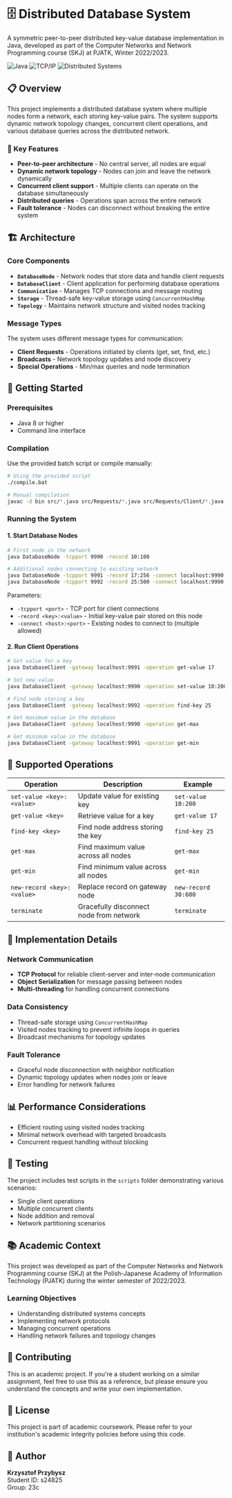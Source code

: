# 🗄️ Distributed Database System

A symmetric peer-to-peer distributed key-value database implementation in Java, developed as part of the Computer Networks and Network Programming course (SKJ) at PJATK, Winter 2022/2023.

![Java](https://img.shields.io/badge/Java-ED8B00?style=for-the-badge&logo=openjdk&logoColor=white)
![TCP/IP](https://img.shields.io/badge/TCP/IP-005571?style=for-the-badge&logo=cisco&logoColor=white)
![Distributed Systems](https://img.shields.io/badge/Distributed%20Systems-FF6B6B?style=for-the-badge&logo=apache&logoColor=white)

## 📋 Overview

This project implements a distributed database system where multiple nodes form a network, each storing key-value pairs. The system supports dynamic network topology changes, concurrent client operations, and various database queries across the distributed network.

### 🌟 Key Features

- **Peer-to-peer architecture** - No central server, all nodes are equal
- **Dynamic network topology** - Nodes can join and leave the network dynamically
- **Concurrent client support** - Multiple clients can operate on the database simultaneously
- **Distributed queries** - Operations span across the entire network
- **Fault tolerance** - Nodes can disconnect without breaking the entire system

## 🏗️ Architecture

### Core Components

- **`DatabaseNode`** - Network nodes that store data and handle client requests
- **`DatabaseClient`** - Client application for performing database operations
- **`Communication`** - Manages TCP connections and message routing
- **`Storage`** - Thread-safe key-value storage using `ConcurrentHashMap`
- **`Topology`** - Maintains network structure and visited nodes tracking

### Message Types

The system uses different message types for communication:
- **Client Requests** - Operations initiated by clients (get, set, find, etc.)
- **Broadcasts** - Network topology updates and node discovery
- **Special Operations** - Min/max queries and node termination

## 🚀 Getting Started

### Prerequisites

- Java 8 or higher
- Command line interface

### Compilation

Use the provided batch script or compile manually:

```bash
# Using the provided script
./compile.bat

# Manual compilation
javac -d bin src/*.java src/Requests/*.java src/Requests/Client/*.java src/Requests/Broadcast/*.java
````

### Running the System

#### 1. Start Database Nodes

```bash
# First node in the network
java DatabaseNode -tcpport 9990 -record 10:100

# Additional nodes connecting to existing network
java DatabaseNode -tcpport 9991 -record 17:256 -connect localhost:9990
java DatabaseNode -tcpport 9992 -record 25:500 -connect localhost:9990 -connect localhost:9991
```

Parameters:
- `-tcpport <port>` - TCP port for client connections
- `-record <key>:<value>` - Initial key-value pair stored on this node
- `-connect <host>:<port>` - Existing nodes to connect to (multiple allowed)

#### 2. Run Client Operations

```bash
# Get value for a key
java DatabaseClient -gateway localhost:9991 -operation get-value 17

# Set new value
java DatabaseClient -gateway localhost:9990 -operation set-value 10:200

# Find node storing a key
java DatabaseClient -gateway localhost:9992 -operation find-key 25

# Get maximum value in the database
java DatabaseClient -gateway localhost:9990 -operation get-max

# Get minimum value in the database
java DatabaseClient -gateway localhost:9991 -operation get-min
```

## 📝 Supported Operations

|Operation|Description|Example|
|---|---|---|
|`set-value <key>:<value>`|Update value for existing key|`set-value 10:200`|
|`get-value <key>`|Retrieve value for a key|`get-value 17`|
|`find-key <key>`|Find node address storing the key|`find-key 25`|
|`get-max`|Find maximum value across all nodes|`get-max`|
|`get-min`|Find minimum value across all nodes|`get-min`|
|`new-record <key>:<value>`|Replace record on gateway node|`new-record 30:600`|
|`terminate`|Gracefully disconnect node from network|`terminate`|

## 🔧 Implementation Details

### Network Communication

- **TCP Protocol** for reliable client-server and inter-node communication
- **Object Serialization** for message passing between nodes
- **Multi-threading** for handling concurrent connections

### Data Consistency

- Thread-safe storage using `ConcurrentHashMap`
- Visited nodes tracking to prevent infinite loops in queries
- Broadcast mechanisms for topology updates

### Fault Tolerance

- Graceful node disconnection with neighbor notification
- Dynamic topology updates when nodes join or leave
- Error handling for network failures

## 📊 Performance Considerations

- Efficient routing using visited nodes tracking
- Minimal network overhead with targeted broadcasts
- Concurrent request handling without blocking

## 🧪 Testing

The project includes test scripts in the `scripts` folder demonstrating various scenarios:

- Single client operations
- Multiple concurrent clients
- Node addition and removal
- Network partitioning scenarios

## 📚 Academic Context

This project was developed as part of the Computer Networks and Network Programming course (SKJ) at the Polish-Japanese Academy of Information Technology (PJATK) during the winter semester of 2022/2023.

### Learning Objectives

- Understanding distributed systems concepts
- Implementing network protocols
- Managing concurrent operations
- Handling network failures and topology changes

## 🤝 Contributing

This is an academic project. If you're a student working on a similar assignment, feel free to use this as a reference, but please ensure you understand the concepts and write your own implementation.

## 📄 License

This project is part of academic coursework. Please refer to your institution's academic integrity policies before using this code.

## 👤 Author

**Krzysztof Przybysz**  
Student ID: s24825  
Group: 23c